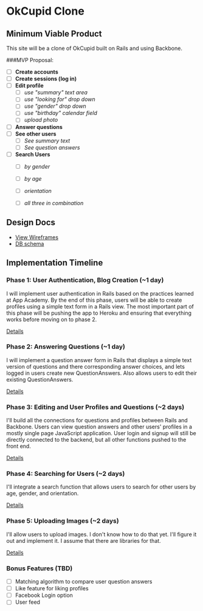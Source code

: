 # OkCupid Clone

<!-- [Heroku link][heroku] -->

<!-- [heroku]: http:// MY URL WILL GO HERE  .herokuapp.com -->

## Minimum Viable Product
This site will be a clone of OkCupid built on Rails and using Backbone.

<!-- This is a Markdown checklist. Use it to keep track of your progress! -->

###MVP Proposal:
- [ ] **Create accounts**
- [ ] **Create sessions (log in)**
- [ ] **Edit profile**
  * [ ] *use "summary" text area*
  * [ ] *use "looking for" drop down*
  * [ ] *use "gender" drop down*
  * [ ] *use "birthday" calendar field*
  * [ ] *upload photo*
- [ ] **Answer questions**
- [ ] **See other users**
  * [ ] *See summary text*
  * [ ] *See question answers*
- [ ] **Search Users**
  * [ ] *by gender*
  * [ ] *by age*
  * [ ] *orientation*
  * [ ] *all three in combination*


## Design Docs
* [View Wireframes][views]
* [DB schema][schema]

[views]: ./docs/views.md
[schema]: ./docs/schema.md

## Implementation Timeline

### Phase 1: User Authentication, Blog Creation (~1 day)
I will implement user authentication in Rails based on the practices learned at
App Academy. By the end of this phase, users will be able to create profiles using
a simple text form in a Rails view. The most important part of this phase will
be pushing the app to Heroku and ensuring that everything works before moving on
to phase 2.

[Details][phase-one]

### Phase 2: Answering Questions (~1 day)
I will implement a question answer form in Rails that displays a simple text
version of questions and there corresponding answer choices, and lets logged
in users create new QuestionAnswers. Also allows users to edit their existing
QuestionAnswers.

[Details][phase-two]

### Phase 3: Editing and User Profiles and Questions (~2 days)
I'll build all the connections for questions and profiles between Rails and
Backbone. Users can view question answers and other users' profiles in a mostly
single page JavaScript application. User login and signup will still be directly
connected to the backend, but all other functions pushed to the front end.

[Details][phase-three]

### Phase 4: Searching for Users (~2 days)
I'll integrate a search function that allows users to search for other users by
age, gender, and orientation.

[Details][phase-four]

### Phase 5: Uploading Images (~2 days)
I'll allow users to upload images. I don't know how to do that yet. I'll figure
it out and implement it. I assume that there are libraries for that.

[Details][phase-five]

### Bonus Features (TBD)
- [ ] Matching algorithm to compare user question answers
- [ ] Like feature for liking profiles
- [ ] Facebook Login option
- [ ] User feed

[phase-one]: ./docs/phases/phase1.md
[phase-two]: ./docs/phases/phase2.md
[phase-three]: ./docs/phases/phase3.md
[phase-four]: ./docs/phases/phase4.md
[phase-five]: ./docs/phases/phase5.md
